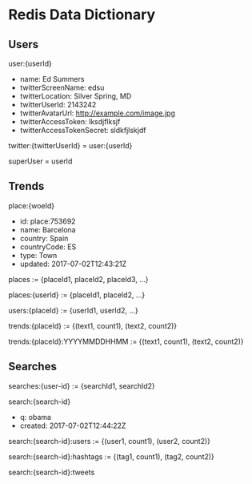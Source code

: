 # Redis Data Dictionary

## Users

user:{userId}

  - name: Ed Summers
  - twitterScreenName: edsu
  - twitterLocation: Silver Spring, MD
  - twitterUserId: 2143242
  - twitterAvatarUrl: http://example.com/image.jpg
  - twitterAccessToken: lksdjflksjf
  - twitterAccessTokenSecret: sldkfjlskjdf

twitter:{twitterUserId} = user:{userId}

superUser = userId

## Trends

place:{woeId}

- id: place:753692
- name: Barcelona
- country: Spain
- countryCode: ES
- type: Town
- updated: 2017-07-02T12:43:21Z

places := {placeId1, placeId2, placeId3, ...}

places:{userId} := {placeId1, placeId2, ...}

users:{placeId} := {userId1, userId2, ...}

trends:{placeId} := {(text1, count1), (text2, count2)}

trends:{placeId}:YYYYMMDDHHMM := {(text1, count1), (text2, count2)}

## Searches

searches:{user-id} := {searchId1, searchId2}

search:{search-id}
- q: obama
- created: 2017-07-02T12:44:22Z

search:{search-id}:users := {(user1, count1), (user2, count2)}

search:{search-id}:hashtags := {(tag1, count1), (tag2, count2)}

search:{search-id}:tweets
